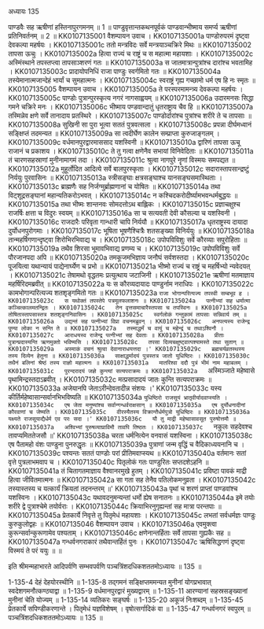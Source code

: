 अध्यायः 135

पाण्डवैः सह ऋषीणां हस्तिनापुरगमनम् ॥ 1 ॥ पाण्डुवृत्तान्तकथनपूर्वकं पाण्डवान्भीष्माय समर्प्य ऋषीणां प्रतिनिवर्तनम् ॥ 2 ॥
KK0107135001	वैशम्पायन उवाच ।
KK0107135001a	पाण्डोरुपरमं दृष्ट्वा देवकल्पा महर्षयः ।
KK0107135001c	ततो मन्त्रविदः सर्वे मन्त्रयाञ्चक्रिरे मिथः ॥
KK0107135002	तापसा ऊचुः ।
KK0107135002a	हित्वा राज्यं च राष्ट्रं च स महात्मा महायशाः ।
KK0107135002c	अस्मिंस्थाने तपस्तप्त्वा तापसाञ्शरणं गतः ॥
KK0107135003a	स जातमात्रान्पुत्रांश्च दारांश्च भवतामिह ।
KK0107135003c	प्रादायोपनिधिं राजा पाण्डुः स्वर्गमितो गतः ॥
KK0107135004a	तस्येमानात्मजान्देहं भार्यां च सुमहात्मनः ।
KK0107135004c	स्वराष्ट्रं गृह्य गच्छामो धर्म एष हि नः स्मृतः ॥
KK0107135005	वैशम्पायन उवाच ।
KK0107135005a	ते परस्परमामन्त्र्य देवकल्पा महर्षयः ।
KK0107135005c	पाण्डोः पुत्रान्पुरस्कृत्य नगरं नागसाह्वयम् ॥
KK0107135006a	उदारमनसः सिद्धा गमने चक्रिरे मनः ।
KK0107135006c	भीष्माय पण्डवान्दातुं धृतराष्ट्राय चैव हि ॥
KK0107135007a	तस्मिन्नेव क्षणे सर्वे तानादाय प्रतस्थिरे ।
KK0107135007c	पाण्डोर्दारांश्च पुत्रांश्च शरीरे ते च तापसाः ॥
KK0107135008a	सुखिनी सा पुरा भूत्वा सततं पुत्रवत्सला ।
KK0107135008c	प्रपन्ना दीर्घमध्वानं सङ्क्षिप्तं तदमन्यत ॥
KK0107135009a	सा त्वदीर्घेण कालेन सम्प्राप्ता कुरुजाङ्गलम् ।
KK0107135009c	वर्धमानपुरद्वारमाससाद यशस्विनी ॥
KK0107135010a	द्वारिणं तापसा ऊचू राजानं च प्रकाशय ।
KK0107135010c	ते तु गत्वा क्षणेनैव सभायां विनिवेदिताः ॥
KK0107135011a	तं चारणसहस्राणां मुनीनामागमं तदा ।
KK0107135011c	श्रुत्वा नागपुरे नॄणां विस्मयः समपद्यत ॥
KK0107135012a	मुहूर्तोदित आदित्ये सर्वे बालपुरस्कृताः ।
KK0107135012c	सदारास्तापसान्द्रष्टुं निर्ययुः पुरवासिनः ॥
KK0107135013a	स्त्रीसङ्घाः क्षत्रसङ्घाश्च यानसङ्घसमास्थिताः ।
KK0107135013c	ब्राह्मणैः सह निर्जग्मुर्ब्राह्मणानां च योषितः ॥
KK0107135014a	तथा विट्शूद्रसङ्घानां महान्यतिकरोऽभवत् ।
KK0107135014c	न कश्चिदकरोदीर्ष्यामभवन्धर्मबुद्धयः ॥
KK0107135015a	तथा भीष्मः शान्तनवः सोमदत्तोऽथ बाह्लिकः ।
KK0107135015c	प्रज्ञाचक्षुश्च राजर्षिः क्षत्ता च विदुरः स्वयम् ॥
KK0107135016a	सा च सत्यवती देवी कौसल्या च यशस्विनी ।
KK0107135016c	राजदारैः परिवृता गान्धारी चापि निर्ययौ ॥
KK0107135017a	धृतराष्ट्रस्य दायादा दुर्योधनपुरोगमाः ।
KK0107135017c	भूषिता भूषणैश्चित्रैः शतसङ्ख्या विनिर्ययुः ॥
KK0107135018a	तान्महर्षिगणान्दृष्ट्वा शिरोभिरभिवाद्य च ।
KK0107135018c	उपोपविविशुः सर्वे कौरव्याः सपुरोहिताः ॥
KK0107135019a	तथैव शिरसा भूमावभिवाद्य प्रणम्य च ।
KK0107135019c	उपोपविविशुः सर्वे पौरजानपदा अपि ॥
KK0107135020a	तमकूजमभिज्ञाय जनौघं सर्वशस्तदा ।
KK0107135020c	पूजयित्वा यथान्यायं पाद्येनार्घ्येण च प्रभो ॥
KK0107135021a	भीष्मो राज्यं च राष्ट्रं च महर्षिभ्यो न्यवेदयत् ।
KK0107135021c	तेषामथो वृद्धतमः प्रत्युत्थाय जटाजिनी ।
KK0107135021e	ऋषीणां मतमाज्ञाय महर्षिरिदमब्रवीत् ॥
KK0107135022a	यः स कौरव्यदायादः पाण्डुर्नाम नराधिपः ।
KK0107135022c	कामभोगान्परित्यज्य शतशृङ्गमितो गतः ॥
KK0107135023a	`राजा भोगान्परित्यज्य तपस्वी सम्बभूव ह ।
KK0107135023c	स यथोक्तं तपस्तेपे पत्रमूलफलाशनः ॥
KK0107135024a	पत्नीभ्यां सह धर्मात्मा कञ्चित्कालमतन्द्रितः ।
KK0107135024c	तेन वृत्तसमाचारैस्तपसा च तपस्विनः ॥
KK0107135025a	तोषितास्तापसास्तत्र शतशृङ्गनिवासिनः ।
KK0107135025c	स्वर्गलोकं गन्तुकामं तापसाः सन्निवार्य तम् ॥
KK0107135026a	उद्यन्तं सह पत्नीभ्यां विप्रा वचनमब्रुवन् ।
KK0107135026c	अनपत्यस्य राजेन्द्र पुण्या लोका न सन्ति ते ॥
KK0107135027a	तस्माद्धर्मं च वायुं च महेन्द्रं च तथाऽश्विनौ ।
KK0107135027c	आराधयस्व राजेन्द्र पत्नीभ्यां सह देवताः ॥
KK0107135028a	प्रीताः पुत्रान्प्रदास्यन्ति ऋणमुक्तो भविष्यसि ।
KK0107135028c	तपसा दिव्यचक्षुष्ट्वात्पश्यामस्ते तथा सुतान् ॥
KK0107135029a	अस्माकं वचनं श्रुत्वा देवानाराधयत्तदा ।'
KK0107135029c	ब्रह्मचर्यव्रतस्थस्य तस्य दिव्येन हेतुना ॥
KK0107135030a	साक्षाद्धर्मादयं पुत्रस्तत्र जातो युधिष्ठिरः ।
KK0107135030c	तथैनं बलिनां श्रेष्ठं तस्य राज्ञो महात्मनः ॥
KK0107135031a	मातरिश्वा ददौ पुत्रं भीमं नाम महाबलम् ।
KK0107135031c	पुरन्दरादयं जज्ञे कुन्त्यां सत्यपराक्रमः ॥
KK0107135032a	`अस्मिञ्जाते महेष्वासे पृथामिन्द्रस्तदाऽब्रवीत् ।
KK0107135032c	मत्प्रसादादयं जातः कुन्ति सत्यपराक्रमः ॥
KK0107135033a	अजेयानपि जेताऽरीन्देवतादीन्न संशयः ।'
KK0107135033c	यस्य कीर्तिर्महेष्वासान्सर्वानभिभविष्यति ॥
KK0107135034a	`युधिष्ठिरो राजसूयं भ्रातृवीर्यादवाप्स्यति ।
KK0107135034c	एष जेता मनुष्यांश्च सर्वान्गन्धर्वराक्षसान् ॥
KK0107135035a	एष दुर्योधनादीनां कौरवाणां च जेष्यति ।
KK0107135035c	वीरस्यैतस्य विक्रान्तैर्धर्मपुत्रो युधिष्ठिरः ॥
KK0107135036a	यक्ष्यते राजसूयाद्यैर्धर्म एव परः सदा ।'
KK0107135036c	यौ तु माद्री महेष्वासावसूत पुरुषोत्तमौ ॥
KK0107135037a	अश्विभ्यां पुरुषव्याघ्राविमौ तावपि तिष्ठतः ।
KK0107135037c	`नकुलः सहदेवश्च तावप्यमिततेजसौ ॥'
KK0107135038a	चरता धर्मनित्येन वनवासं यशस्विना ।
KK0107135038c	एष पैतामहो वंशः पाण्डुना पुनरुद्धृतः ॥
KK0107135039a	पुत्राणां जन्म वृद्धिं च वैदिकाध्ययनानि च ।
KK0107135039c	पश्यन्तः सततं पाण्डोः परां प्रीतिमवाप्स्यथ ॥
KK0107135040a	वर्तमानः सतां वृत्ते पुत्रलाभमवाप च ।
KK0107135040c	पितृलोकं गतः पाण्डुरितः सप्तदशेऽहनि ॥
KK0107135041a	तं चितागतमाज्ञाय वैश्वानरमुखे हुतम् ।
KK0107135041c	प्रविष्टा पावकं माद्री हित्वा जीवितमात्मनः ॥
KK0107135042a	सा गता सह तेनैव पतिलोकमनुव्रता ।
KK0107135042c	तस्यास्तस्य च यत्कार्यं क्रियतां तदनन्तरम् ॥'
KK0107135043a	पृथां च शरणं प्राप्तां पाण्डवांश्च यशस्विनः ।
KK0107135043c	यथावदनुमन्यन्तां धर्मो ह्येष सनातनः ॥
KK0107135044a	इमे तयोः शरीरे द्वे पुत्राश्चेमे तयोर्वराः ।
KK0107135044c	क्रियाभिरनुगृह्यन्तां सह मात्रा परन्तपाः ॥
KK0107135045a	प्रेतकार्ये निवृत्ते तु पितृमेधं महायशाः ।
KK0107135045c	लभतां सर्वधर्मज्ञः पाण्डुः कुरुकुलोद्वहः ॥
KK0107135046	वैशम्पायन उवाच ।
KK0107135046a	एवमुक्त्वा कुरून्सर्वान्कुरूणामेव पश्यताम् ।
KK0107135046c	क्षणेनान्तर्हिताः सर्वे तापसा गुह्यकैः सह ॥
KK0107135047a	गन्धर्वनगराकारं तथैवान्तर्हितं पुनः ।
KK0107135047c	ऋषिसिद्धगणं दृष्ट्वा विस्मयं ते परं ययुः ॥ ॥

इति श्रीमन्महाभारते आदिपर्वणि सम्भवपर्वणि पञ्चत्रिंशदधिकशततमोऽध्यायः ॥ 135 ॥

1-135-4 देहं देहयोरस्थीनि ॥ 1-135-8 तद्गमनं सङ्क्षिप्तममन्यत मुनीनां योगप्रभावात् स्वदेशगमनौत्कण्ठ्याद्वा ॥ 1-135-9 वर्धमानपुरद्वारं मुख्यद्वारम् ॥ 1-135-11 आरण्यानां सहस्रसङ्ख्यानां मुनीनां चेति योज्यम् ॥ 1-135-14 व्यतिकरः सङ्घर्षः ॥ 1-135-20 अकूजं निःशब्दम् ॥ 1-135-45 प्रेतकार्ये सपिण्डीकरणान्ते । पितृमेधं यज्ञविशेषम् । वृषोत्सर्गादिकं वा ॥ 1-135-47 गन्धर्वनगरं स्वपुरम् ॥ पञ्चत्रिंशदधिकशततमोऽध्यायः ॥ 135 ॥
